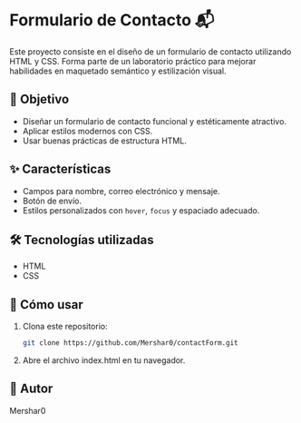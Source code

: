 # Formulario de Contacto 📬

Este proyecto consiste en el diseño de un formulario de contacto utilizando HTML y CSS. Forma parte de un laboratorio práctico para mejorar habilidades en maquetado semántico y estilización visual.

## 🎯 Objetivo
- Diseñar un formulario de contacto funcional y estéticamente atractivo.
- Aplicar estilos modernos con CSS.
- Usar buenas prácticas de estructura HTML.

## ✨ Características
- Campos para nombre, correo electrónico y mensaje.
- Botón de envío.
- Estilos personalizados con `hover`, `focus` y espaciado adecuado.

## 🛠️ Tecnologías utilizadas
- HTML
- CSS

## 🚀 Cómo usar
1. Clona este repositorio:
   ```bash
   git clone https://github.com/Mershar0/contactForm.git

2. Abre el archivo index.html en tu navegador.

## 👤 Autor
Mershar0
